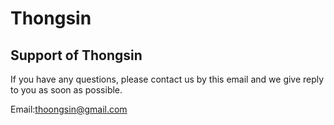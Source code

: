 # Thongsin
## Support of Thongsin

If you have any questions, please contact us by this email and we give reply to you as soon as possible.

Email:thoongsin@gmail.com

